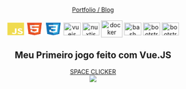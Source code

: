 <!-- <div align="center">
  <a href="https://github.com/RafaelM-DEv">
  <img height="180em" src="https://github-readme-stats.vercel.app/api?username=RafaelM-DEv&show_icons=true&theme=dracula&include_all_commits=true&count_private=true"/>
  <img height="180em" src="https://github-readme-stats.vercel.app/api/top-langs/?username=RafaelM-DEv&layout=compact&langs_count=7&theme=dracula"/>
</div> -->
<div align="center"><br>
  <a href="https://rafaelmdev-blog.vercel.app/" target="__blank"> Portfolio / Blog </a> 
</div>

<div align="center"><br>
  <img align="center" title="javascript" height="30" width="40" src="https://raw.githubusercontent.com/devicons/devicon/master/icons/javascript/javascript-plain.svg">
  <img align="center" title="htm5" height="30" width="40" src="https://raw.githubusercontent.com/devicons/devicon/master/icons/html5/html5-original.svg">
  <img align="center" title="css3" height="30" width="40" src="https://raw.githubusercontent.com/devicons/devicon/master/icons/css3/css3-original.svg">
  <img align="center" title="vuejs" height="30" width="40" src="https://cdn.jsdelivr.net/gh/devicons/devicon/icons/vuejs/vuejs-original.svg" />
  <img align="center" title="nuxtjs" height="30" width="40" src="https://cdn.jsdelivr.net/gh/devicons/devicon/icons/nuxtjs/nuxtjs-original.svg" />
  <img align="center" title="docker" height="40" width="50" src="https://cdn.jsdelivr.net/gh/devicons/devicon/icons/docker/docker-original.svg" />
  <img align="center" title="bash" height="30" width="40" src="https://cdn.jsdelivr.net/gh/devicons/devicon/icons/bash/bash-original.svg" />
  <img align="center" title="bootstrap" height="30" width="40" src="https://cdn.jsdelivr.net/gh/devicons/devicon/icons/bootstrap/bootstrap-plain.svg" />
  <img align="center" title="bootstrap" height="30" width="40" src="https://avatars.githubusercontent.com/u/13810373?s=280&v=4" />
</div>

<div align="center">
  <h2>Meu Primeiro jogo feito com Vue.JS</h2>
  <a href="https://spaceclicker.com.br/space" target="__blank">SPACE CLICKER</a><br>
  <div>
  <img src="https://user-images.githubusercontent.com/81872713/120901073-f0febc00-c60e-11eb-9090-3a08df0684f8.gif" />
   </div
</div>    
